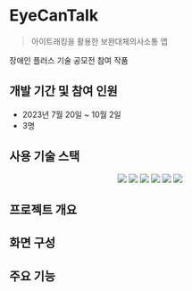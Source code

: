 # EyeCanTalk
> 아이트래킹을 활용한 보완대체의사소통 앱

장애인 플러스 기술 공모전 참여 작품

##  개발 기간 및 참여 인원

 - 2023년 7월 20일 ~ 10월 2일
 - 3명

## 사용 기술 스택

<div align=center>
   <img src="https://img.shields.io/badge/androidstudio-3DDC84?style=for-the-badge&logo=androidstudio&logoColor=white">
   <img src="https://img.shields.io/badge/java-007396?style=for-the-badge&logo=java&logoColor=white">
   <img src="https://img.shields.io/badge/python-3776AB?style=for-the-badge&logo=python&logoColor=white">
   <img src="https://img.shields.io/badge/jupyter-F37626?style=for-the-badge&logo=jupyter&logoColor=white">
   <img src="https://img.shields.io/badge/github-181717?style=for-the-badge&logo=github&logoColor=white">
   <img src="https://img.shields.io/badge/amazonaws-232F3E?style=for-the-badge&logo=amazonaws&logoColor=white">
</div>

## 프로젝트 개요




## 화면 구성





## 주요 기능
